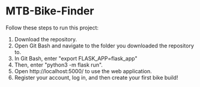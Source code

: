 # MTB-Bike-Finder


Follow these steps to run this project:
1. Download the repository.
2. Open Git Bash and navigate to the folder you downloaded the repository to. 
3. In Git Bash, enter "export FLASK_APP=flask_app"
4. Then, enter "python3 -m flask run".
5. Open http://localhost:5000/ to use the web application.
6. Register your account, log in, and then create your first bike build! 
